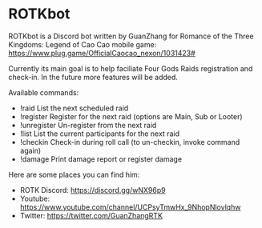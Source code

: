 # ROTKbot

ROTKbot is a Discord bot written by GuanZhang for Romance of the Three Kingdoms: Legend of Cao Cao mobile game: https://www.plug.game/OfficialCaocao_nexon/1031423#

Currently its main goal is to help faciliate Four Gods Raids registration and check-in. In the future more features will be added.

Available commands:
 * !raid List the next scheduled raid
 * !register Register for the next raid (options are Main, Sub or Looter)
 * !unregister Un-register from the next raid
 * !list List the current participants for the next raid
 * !checkin Check-in during roll call (to un-checkin, invoke command again)
 * !damage Print damage report or register damage

Here are some places you can find him:
 * ROTK Discord: https://discord.gg/wNX96p9
 * Youtube: https://www.youtube.com/channel/UCPsyTmwHx_9NhopNlovlqhw
 * Twitter: https://twitter.com/GuanZhangRTK
